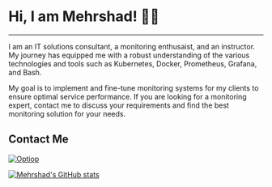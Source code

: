 # Hi, I am Mehrshad! 👨‍🏫
----

I am an IT solutions consultant, a monitoring enthusaist,
and an instructor. My journey has equipped me with a robust understanding 
of the various technologies and tools such as 
Kubernetes, Docker, Prometheus, Grafana, and Bash.

My goal is to implement and fine-tune monitoring systems for my 
clients to ensure optimal service performance. 
If you are looking for a monitoring expert, contact me to discuss 
your requirements and find the best monitoring solution for 
your needs.

## Contact Me 


[
  ![Optiop](https://img.shields.io/badge/appointment-book-blue)
](https://calendar.app.google/q3fs63UeZTsCgyeA6)


[![Mehrshad's GitHub stats](https://github-readme-stats.vercel.app/api?username=mehr74&show_icons=true&&theme=dark)](https://github.com/anuraghazra/github-readme-stats)

